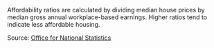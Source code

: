 Affordability ratios are calculated by dividing median house prices by median gross annual workplace-based earnings. Higher ratios tend to indicate less affordable housing.

Source: <a href="https://www.ons.gov.uk/peoplepopulationandcommunity/housing/datasets/ratioofhousepricetoworkplacebasedearningslowerquartileandmedian" target="_blank">Office for National Statistics</a>

